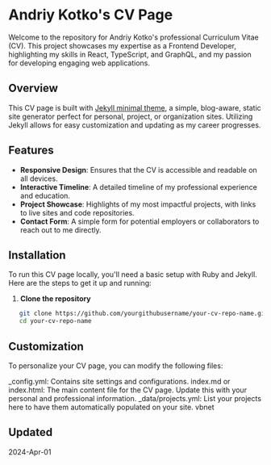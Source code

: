 # Andriy Kotko's CV Page

Welcome to the repository for Andriy Kotko's professional Curriculum Vitae (CV). This project showcases my expertise as a Frontend Developer, highlighting my skills in React, TypeScript, and GraphQL, and my passion for developing engaging web applications.

## Overview

This CV page is built with [Jekyll minimal theme](https://pages-themes.github.io/minimal/), a simple, blog-aware, static site generator perfect for personal, project, or organization sites. Utilizing Jekyll allows for easy customization and updating as my career progresses.

## Features

- **Responsive Design**: Ensures that the CV is accessible and readable on all devices.
- **Interactive Timeline**: A detailed timeline of my professional experience and education.
- **Project Showcase**: Highlights of my most impactful projects, with links to live sites and code repositories.
- **Contact Form**: A simple form for potential employers or collaborators to reach out to me directly.

## Installation

To run this CV page locally, you'll need a basic setup with Ruby and Jekyll. Here are the steps to get it up and running:

1. **Clone the repository**

```bash
   git clone https://github.com/yourgithubusername/your-cv-repo-name.git
   cd your-cv-repo-name
```

## Customization

To personalize your CV page, you can modify the following files:

\_config.yml: Contains site settings and configurations.
index.md or index.html: The main content file for the CV page. Update this with your personal and professional information.
\_data/projects.yml: List your projects here to have them automatically populated on your site.
vbnet

## Updated

2024-Apr-01
